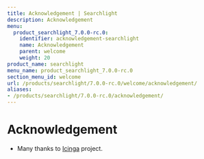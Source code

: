 ```yaml
---
title: Acknowledgement | Searchlight
description: Acknowledgement
menu:
  product_searchlight_7.0.0-rc.0:
    identifier: acknowledgement-searchlight
    name: Acknowledgement
    parent: welcome
    weight: 20
product_name: searchlight
menu_name: product_searchlight_7.0.0-rc.0
section_menu_id: welcome
url: /products/searchlight/7.0.0-rc.0/welcome/acknowledgement/
aliases:
- /products/searchlight/7.0.0-rc.0/acknowledgement/
---
```


# Acknowledgement
 - Many thanks to [Icinga](https://www.icinga.com/) project.
